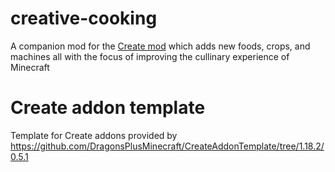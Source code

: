 # creative-cooking
A companion mod for the [Create mod](https://github.com/Creators-of-Create/Create) which adds new foods, crops, and machines all with the focus of improving the cullinary experience of Minecraft

# Create addon template
Template for Create addons provided by https://github.com/DragonsPlusMinecraft/CreateAddonTemplate/tree/1.18.2/0.5.1
